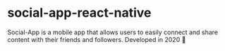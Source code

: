 # social-app-react-native
Social-App is a mobile app that allows users to easily connect and share content with their friends and followers. Developed in 2020 📅
